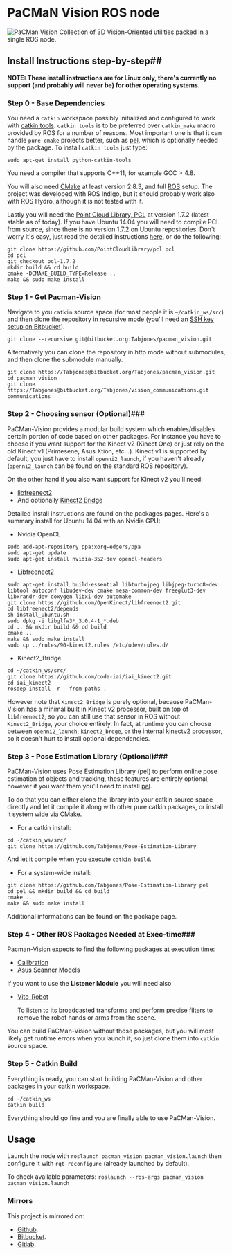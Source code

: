 # PaCMaN Vision ROS node #
![PaCMan Vision](https://cloud.githubusercontent.com/assets/1950251/12723299/22f2d844-c909-11e5-9621-142a1d49dcd4.png)
Collection of 3D Vision-Oriented utilities packed in a single ROS node.

## Install Instructions step-by-step##
__NOTE: These install instructions are for Linux only, there's currently no support (and probably will never be) for other operating systems.__

### Step 0 - Base Dependencies ###
You need a `catkin` workspace possibly initialized and configured to work with [catkin tools](http://catkin-tools.readthedocs.org/en/latest/index.html).
`catkin tools` is to be preferred over `catkin_make` macro provided by ROS for a number of reasons.
Most important one is that it can handle `pure cmake` projects better, such as [pel](https://bitbucket.org/Tabjones/pose-estimation-library), which is optionally
needed by the package. To install `catkin tools` just type:
```
sudo apt-get install python-catkin-tools
```

You need a compiler that supports C++11, for example GCC > 4.8.

You will also need [CMake](http://cmake.org/) at least version 2.8.3, and full [ROS](http://www.ros.org/) setup.
The project was developed with ROS Indigo, but it should probably work also with ROS Hydro, although it is
not tested with it.

Lastly you will need the [Point Cloud Library, PCL](http://pointclouds.org/) at version 1.7.2 (latest stable as of today).
If you have Ubuntu 14.04 you will need to compile PCL from source, since there is no version 1.7.2 on Ubuntu repositories. Don't worry it's easy,
just read the detailed instructions [here](http://pointclouds.org/downloads/source.html), or do the following:
```
git clone https://github.com/PointCloudLibrary/pcl pcl
cd pcl
git checkout pcl-1.7.2
mkdir build && cd build
cmake -DCMAKE_BUILD_TYPE=Release ..
make && sudo make install
```

### Step 1 - Get Pacman-Vision ###
Navigate to you `catkin` source space (for most people it is `~/catkin_ws/src`) and then
clone the repository in recursive mode (you'll need an [SSH key setup on Bitbucket](https://confluence.atlassian.com/bitbucket/set-up-ssh-for-git-728138079.html)).
```
git clone --recursive git@bitbucket.org:Tabjones/pacman_vision.git
```
Alternatively you can clone the repository in http mode without submodules, and then clone the submodule manually.
```
git clone https://Tabjones@bitbucket.org/Tabjones/pacman_vision.git
cd pacman_vision
git clone https://Tabjones@bitbucket.org/Tabjones/vision_communications.git communications
```

### Step 2 - Choosing sensor (Optional)###
PaCMan-Vision provides a modular build system which enables/disables certain portion of code based on
other packages. For instance you have to choose if you want support for the Kinect v2 (Kinect One) or just
rely on the old Kinect v1 (Primesene, Asus Xtion, etc...).
Kinect v1 is supported by default, you just have to install `openni2_launch`, if you haven't already
(`openni2_launch` can be found on the standard ROS repository).

On the other hand if you also want support for Kinect v2 you'll need:
* [libfreenect2](https://github.com/OpenKinect/libfreenect2)
* And optionally [Kinect2 Bridge](https://github.com/code-iai/iai_kinect2)

Detailed install instructions are found on the packages pages. Here's a summary install for Ubuntu 14.04
with an Nvidia GPU:
  * Nvidia OpenCL
```
sudo add-apt-repository ppa:xorg-edgers/ppa
sudo apt-get update
sudo apt-get install nvidia-352-dev opencl-headers
```
  * Libfreenect2
```
sudo apt-get install build-essential libturbojpeg libjpeg-turbo8-dev libtool autoconf libudev-dev cmake mesa-common-dev freeglut3-dev libxrandr-dev doxygen libxi-dev automake
git clone https://github.com/OpenKinect/libfreenect2.git
cd libfreenect2/depends
sh install_ubuntu.sh
sudo dpkg -i libglfw3*_3.0.4-1_*.deb
cd .. && mkdir build && cd build
cmake ..
make && sudo make install
sudo cp ../rules/90-kinect2.rules /etc/udev/rules.d/
```
  * Kinect2_Bridge
```
cd ~/catkin_ws/src/
git clone https://github.com/code-iai/iai_kinect2.git
cd iai_kinect2
rosdep install -r --from-paths .
```
However note that `Kinect2_Bridge` is purely optional, because PaCMan-Vision has a minimal built in Kinect v2 processor, built on top
of `libfreenect2`, so you can still use that sensor in ROS without `Kinect2_Bridge`, your choice entirely.
In fact, at runtime you can choose between `openni2_launch`, `kinect2_brdge`, or the internal kinectv2 processor, so it doesn't hurt to
install optional dependencies.

### Step 3 - Pose Estimation Library (Optional)###
PaCMan-Vision uses Pose Estimation Library (pel) to perform online pose estimation of objects and
tracking, these features are entirely optional, however if you want them you'll need to install [pel](https://github.com/Tabjones/Pose-Estimation-Library).

To do that you can either clone the library into your catkin source space directly and let it compile it
along with other pure catkin packages, or install it system wide via CMake.

* For a catkin install:
```
cd ~/catkin_ws/src/
git clone https://github.com/Tabjones/Pose-Estimation-Library
```
And let it compile when you execute `catkin build`.

* For a system-wide install:
```
git clone https://github.com/Tabjones/Pose-Estimation-Library pel
cd pel && mkdir build && cd build
cmake ..
make && sudo make install
```
Additional informations can be found on the package page.

### Step 4 - Other ROS Packages Needed at Exec-time###
Pacman-Vision expects to find the following packages at execution time:

* [Calibration](https://github.com/CentroEPiaggio/calibration)
* [Asus Scanner Models](https://github.com/pacman-project/pacman-object-database)

If you want to use the __Listener Module__ you will need also

* [Vito-Robot](https://github.com/CentroEPiaggio/vito-robot)

  To listen to its broadcasted transforms and perform precise filters to remove the robot hands or arms from
the scene.

You can build PaCMan-Vision without those packages, but you will most likely get runtime errors when
you launch it, so just clone them into `catkin` source space.

### Step 5 - Catkin Build ###
Everything is ready, you can start building PaCMan-Vision and other packages in your catkin workspace.
```
cd ~/catkin_ws
catkin build
```
Everything should go fine and you are finally able to use PaCMan-Vision.

## Usage ##
Launch the node with
`roslaunch pacman_vision pacman_vision.launch`
then configure it with `rqt-reconfigure` (already launched by default).

To check available parameters:
`roslaunch --ros-args pacman_vision pacman_vision.launch`

### Mirrors ###
This project is mirrored on:

  * [Github](https://github.com/Tabjones/pacman_vision).
  * [Bitbucket](https://bitbucket.org/Tabjones/pacman_vision).
  * [Gitlab](https://gitlab.com/fspinelli/pacman_vision).

